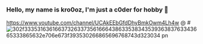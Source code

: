 ### Hello, my name is kro0oz, I'm just a c0der for hobby 👋
https://www.youtube.com/channel/UCAkEEbGfdDhyBmkOwm4Lh4w @ #
![302f33353163616637326337356166643863353834353936383763343665333865632e706e673f393530266865696768743d323034 pn](https://user-images.githubusercontent.com/72355033/115482344-231eaf00-a257-11eb-8fb8-a80bf098b682.png)



